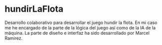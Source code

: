 # hundirLaFlota
Desarrollo colaborativo para desarrollar el juego hundir la flota. En mi caso me he encargado de la parte de la lógica del juego así como de la IA de la máquina. La parte de diseño e interfaz ha sido desarrollado por Marcel Ramirez. 
